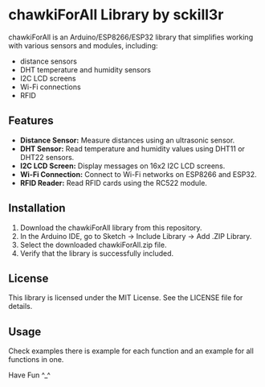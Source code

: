 # chawkiForAll Library by sckill3r

chawkiForAll is an Arduino/ESP8266/ESP32 library that simplifies working with various sensors and modules,
including: 

- distance sensors
- DHT temperature and humidity sensors
- I2C LCD screens
- Wi-Fi connections
- RFID

## Features

- **Distance Sensor:** Measure distances using an ultrasonic sensor.
- **DHT Sensor:** Read temperature and humidity values using DHT11 or DHT22 sensors.
- **I2C LCD Screen:** Display messages on 16x2 I2C LCD screens.
- **Wi-Fi Connection:** Connect to Wi-Fi networks on ESP8266 and ESP32.
- **RFID Reader:** Read RFID cards using the RC522 module.

## Installation

1. Download the chawkiForAll library from this repository.
2. In the Arduino IDE, go to Sketch -> Include Library -> Add .ZIP Library.
3. Select the downloaded chawkiForAll.zip file.
4. Verify that the library is successfully included.

## License
This library is licensed under the MIT License. See the LICENSE file for details.

## Usage

Check examples there is example for each function and an example for all functions in one.

Have Fun ^_^
 





